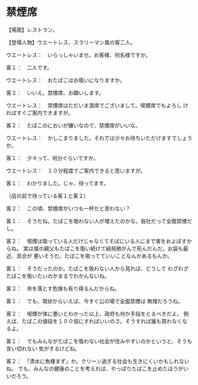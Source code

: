 # 禁煙席

【場面】レストラン。

【登場人物】ウエートレス、スラリーマン風の客二人。

ウエートレス：　いらっしゃいませ。お客様、何名様ですか。

客１：　二人です。

ウエートレス：　おたばこはお吸いになりますか。

客２：　いいえ。禁煙席、お願いします。

ウエートレス：　禁煙席はただいま満席でございまして。喫煙席でもよろし
ければすぐご案内できますが。

客２：　たばこのにおいが嫌いなので、禁煙席がいいな。

ウエートレス：　かしこまりました。それでは少々お待ちいただけますでしょうか。

客１：　少々って、何分ぐらいですか。

ウエートレス：　１０分程度でご案内できると思いますが。

客１：　わかりました。じゃ、待ってます。

（店の前で待っている客１と客２）

客２：　この頃、禁煙席がいつも一杯だと思わない？

客１：　そうだね。たばこを吸わない人が増えたのかな。我社だって全館禁煙だし。

客２：　喫煙は吸っている人だけじゃなくてそばにいる人にまで害をおよぼすからね。
実は僕の親父もたばこを吸い続けて結局肺がんで死んだんだ。お袋も最近、具合が
悪いそうだ。たばこを吸ってていいことなんかあるもんか。

客１：　そうだったのか。たばこを吸わない人から見れば、どうして
わざわざたばこを吸いたいのかまるでわかんないね。

客２：　命を落とす危険も有り得るんだからね。

客１：　でも、現状からいえば、今すぐ公の場で全面禁煙は
無理だろうね。

客２：　喫煙が体に悪いとわかった以上、政府も何か手段をとるべきだよ。
例えば、たばこの値段を１００倍にすればいいのさ。そうすれば誰も買わなくなるよ。

客１：　でもみんながたばこを吸わない社会が住みやすいのかというと、そうも言い切れない
気がするけどね。

客２：　「清水に魚棲まず」か。クリーン過ぎる社会も生きにくいかもしれないね。
でも、みんなの健康のことを考えれば、やっぱりたばこを止めたほうがいいだろう。

